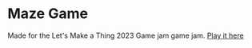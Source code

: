 # Maze Game
Made for the Let's Make a Thing 2023 Game jam game jam.
[Play it here](https://drakeerv.github.io/Lets-Make-a-Thing-2023-Game-Jam/)
